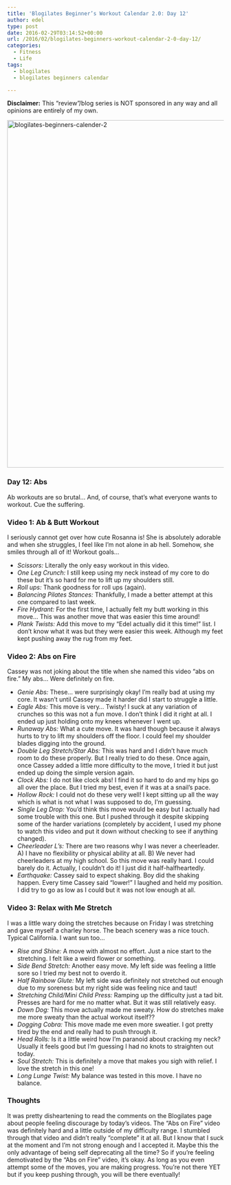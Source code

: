 ```yaml
---
title: 'Blogilates Beginner’s Workout Calendar 2.0: Day 12'
author: edel
type: post
date: 2016-02-29T03:14:52+00:00
url: /2016/02/blogilates-beginners-workout-calendar-2-0-day-12/
categories:
  - Fitness
  - Life
tags:
  - blogilates
  - blogilates beginners calendar

---
```

**Disclaimer:** This &#8220;review&#8221;/blog series is NOT sponsored in any way and all opinions are entirely of my own.

<a href="http://scattered.me/wp-content/uploads/2016/02/blogilates-beginners-calender-2.png" rel="attachment wp-att-11076"><img src="http://scattered.me/wp-content/uploads/2016/02/blogilates-beginners-calender-2-1024x806.png" alt="blogilates-beginners-calender-2" width="1024" height="806" class="alignnone size-large wp-image-11076" srcset="http://erzadel.net/blog/wp-content/uploads/2016/02/blogilates-beginners-calender-2-1024x806.png 1024w, http://erzadel.net/blog/wp-content/uploads/2016/02/blogilates-beginners-calender-2-300x236.png 300w, http://erzadel.net/blog/wp-content/uploads/2016/02/blogilates-beginners-calender-2-768x604.png 768w" sizes="(max-width: 1024px) 100vw, 1024px" /></a>

### Day 12: Abs

Ab workouts are so brutal&#8230; And, of course, that&#8217;s what everyone wants to workout. Cue the suffering.

### Video 1: Ab & Butt Workout

I seriously cannot get over how cute Rosanna is! She is absolutely adorable and when she struggles, I feel like I&#8217;m not alone in ab hell. Somehow, she smiles through all of it! Workout goals&#8230;

<div class="flex-video">
</div>

  * _Scissors:_ Literally the only easy workout in this video.
  * _One Leg Crunch:_ I still keep using my neck instead of my core to do these but it&#8217;s so hard for me to lift up my shoulders still.
  * _Roll ups:_ Thank goodness for roll ups (again).
  * _Balancing Pilates Stances:_ Thankfully, I made a better attempt at this one compared to last week.
  * _Fire Hydrant:_ For the first time, I actually felt my butt working in this move&#8230; This was another move that was easier this time around!
  * _Plank Twists:_ Add this move to my &#8220;Edel actually did it this time!&#8221; list. I don&#8217;t know what it was but they were easier this week. Although my feet kept pushing away the rug from my feet.

### Video 2: Abs on Fire

Cassey was not joking about the title when she named this video &#8220;abs on fire.&#8221; My abs&#8230; Were definitely on fire.

<div class="flex-video">
</div>

  * _Genie Abs:_ These&#8230; were surprisingly okay! I&#8217;m really bad at using my core. It wasn&#8217;t until Cassey made it harder did I start to struggle a little.
  * _Eagle Abs:_ This move is very&#8230; Twisty! I suck at any variation of crunches so this was not a fun move. I don&#8217;t think I did it right at all. I ended up just holding onto my knees whenever I went up.
  * _Runaway Abs:_ What a cute move. It was hard though because it always hurts to try to lift my shoulders off the floor. I could feel my shoulder blades digging into the ground.
  * _Double Leg Stretch/Star Abs:_ This was hard and I didn&#8217;t have much room to do these properly. But I really tried to do these. Once again, once Cassey added a little more difficulty to the move, I tried it but just ended up doing the simple version again.
  * _Clock Abs:_ I do not like clock abs! I find it so hard to do and my hips go all over the place. But I tried my best, even if it was at a snail&#8217;s pace.
  * _Hollow Rock:_ I could not do these very well! I kept sitting up all the way which is what is not what I was supposed to do, I&#8217;m guessing.
  * _Single Leg Drop:_ You&#8217;d think this move would be easy but I actually had some trouble with this one. But I pushed through it despite skipping some of the harder variations (completely by accident, I used my phone to watch this video and put it down without checking to see if anything changed).
  * _Cheerleader L&#8217;s:_ There are two reasons why I was never a cheerleader. A) I have no flexibility or physical ability at all. B) We never had cheerleaders at my high school. So this move was really hard. I could barely do it. Actually, I couldn&#8217;t do it! I just did it half-halfheartedly.
  * _Earthquake:_ Cassey said to expect shaking. Boy did the shaking happen. Every time Cassey said &#8220;lower!&#8221; I laughed and held my position. I did try to go as low as I could but it was not low enough at all.

### Video 3: Relax with Me Stretch

I was a little wary doing the stretches because on Friday I was stretching and gave myself a charley horse. The beach scenery was a nice touch. Typical California. I want sun too&#8230;

<div class="flex-video">
</div>

  * _Rise and Shine:_ A move with almost no effort. Just a nice start to the stretching. I felt like a weird flower or something.
  * _Side Bend Stretch:_ Another easy move. My left side was feeling a little sore so I tried my best not to overdo it.
  * _Half Rainbow Glute:_ My left side was definitely not stretched out enough due to my soreness but my right side was feeling nice and taut!
  * _Stretching Child/Mini Child Press:_ Ramping up the difficulty just a tad bit. Presses are hard for me no matter what. But it was still relatively easy.
  * _Down Dog:_ This move actually made me sweaty. How do stretches make me more sweaty than the actual workout itself??
  * _Dogging Cobra:_ This move made me even more sweatier. I got pretty tired by the end and really had to push through it.
  * _Head Rolls:_ Is it a little weird how I&#8217;m paranoid about cracking my neck? Usually it feels good but I&#8217;m guessing I had no knots to straighten out today.
  * _Soul Stretch:_ This is definitely a move that makes you sigh with relief. I love the stretch in this one!
  * _Long Lunge Twist:_ My balance was tested in this move. I have no balance.

### Thoughts

It was pretty disheartening to read the comments on the Blogilates page about people feeling discourage by today&#8217;s videos. The &#8220;Abs on Fire&#8221; video was definitely hard and a little outside of my difficulty range. I stumbled through that video and didn&#8217;t really &#8220;complete&#8221; it at all. But I know that I suck at the moment and I&#8217;m not strong enough and I accepted it. Maybe this the only advantage of being self deprecating all the time? So if you&#8217;re feeling demotivated by the &#8220;Abs on Fire&#8221; video, it&#8217;s okay. As long as you even attempt some of the moves, you are making progress. You&#8217;re not there YET but if you keep pushing through, you will be there eventually!

<ol class="footnote">
</ol>